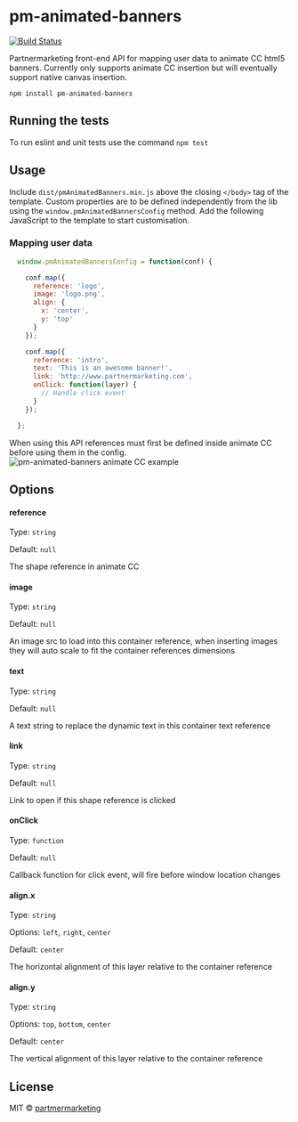# pm-animated-banners
[![Build Status](https://travis-ci.org/partnermarketing/pm-animated-banners.svg?branch=master)](https://travis-ci.org/partnermarketing/pm-animated-banners)

Partnermarketing front-end API for mapping user data to animate CC html5 banners. Currently only supports animate CC insertion but will eventually support native canvas insertion.

```
npm install pm-animated-banners
```

## Running the tests

To run eslint and unit tests use the command `npm test`

## Usage

Include `dist/pmAnimatedBanners.min.js` above the closing `</body>` tag of the template. Custom properties are to be defined independently from the lib using the `window.pmAnimatedBannersConfig` method. Add the following JavaScript to the template to start customisation.

### Mapping user data
```javascript
  window.pmAnimatedBannersConfig = function(conf) {

    conf.map({
      reference: 'logo',
      image: 'logo.png',
      align: {
        x: 'center',
        y: 'top'
      }
    });

    conf.map({
      reference: 'intro',
      text: 'This is an awesome banner!',
      link: 'http://www.partnermarketing.com',
      onClick: function(layer) {
      	// Handle click event
      }
    });

  };
```

When using this API references must first be defined inside animate CC before using them in the config.
![pm-animated-banners animate CC example](http://i.imgur.com/pN3HIll.jpg)

## Options

#### reference

Type: `string`

Default: `null`

The shape reference in animate CC 

#### image

Type: `string`

Default: `null`

An image src to load into this container reference, when inserting images they will auto scale to fit the container references dimensions

#### text

Type: `string`

Default: `null`

A text string to replace the dynamic text in this container text reference

#### link

Type: `string`

Default: `null`

Link to open if this shape reference is clicked

#### onClick

Type: `function`

Default: `null`

Callback function for click event, will fire before window location changes

#### align.x

Type: `string`

Options: `left`, `right`, `center`

Default: `center`

The horizontal alignment of this layer relative to the container reference

#### align.y

Type: `string`

Options: `top`, `bottom`, `center`

Default: `center`

The vertical alignment of this layer relative to the container reference

## License

MIT © [partmermarketing](https://github.com/partnermarketing)